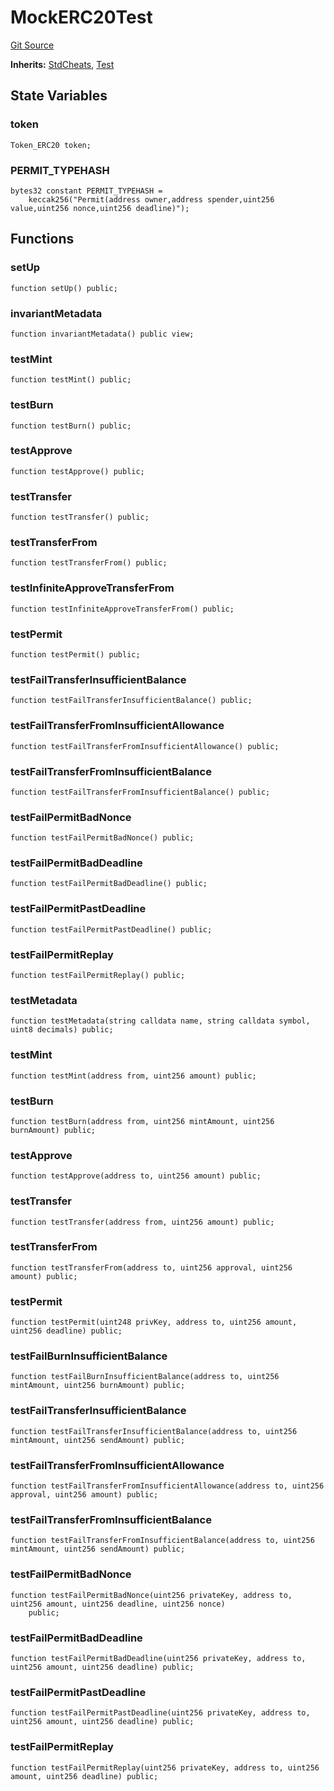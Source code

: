 # MockERC20Test
[Git Source](https://github.com/dustinstacy/boncurs/blob/02ed8078bd89ba19394d69164a2bad75906f2c24/lib/forge-std/test/mocks/MockERC20.t.sol)

**Inherits:**
[StdCheats](/lib/forge-std/src/StdCheats.sol/abstract.StdCheats.md), [Test](/lib/forge-std/src/Test.sol/abstract.Test.md)


## State Variables
### token

```solidity
Token_ERC20 token;
```


### PERMIT_TYPEHASH

```solidity
bytes32 constant PERMIT_TYPEHASH =
    keccak256("Permit(address owner,address spender,uint256 value,uint256 nonce,uint256 deadline)");
```


## Functions
### setUp


```solidity
function setUp() public;
```

### invariantMetadata


```solidity
function invariantMetadata() public view;
```

### testMint


```solidity
function testMint() public;
```

### testBurn


```solidity
function testBurn() public;
```

### testApprove


```solidity
function testApprove() public;
```

### testTransfer


```solidity
function testTransfer() public;
```

### testTransferFrom


```solidity
function testTransferFrom() public;
```

### testInfiniteApproveTransferFrom


```solidity
function testInfiniteApproveTransferFrom() public;
```

### testPermit


```solidity
function testPermit() public;
```

### testFailTransferInsufficientBalance


```solidity
function testFailTransferInsufficientBalance() public;
```

### testFailTransferFromInsufficientAllowance


```solidity
function testFailTransferFromInsufficientAllowance() public;
```

### testFailTransferFromInsufficientBalance


```solidity
function testFailTransferFromInsufficientBalance() public;
```

### testFailPermitBadNonce


```solidity
function testFailPermitBadNonce() public;
```

### testFailPermitBadDeadline


```solidity
function testFailPermitBadDeadline() public;
```

### testFailPermitPastDeadline


```solidity
function testFailPermitPastDeadline() public;
```

### testFailPermitReplay


```solidity
function testFailPermitReplay() public;
```

### testMetadata


```solidity
function testMetadata(string calldata name, string calldata symbol, uint8 decimals) public;
```

### testMint


```solidity
function testMint(address from, uint256 amount) public;
```

### testBurn


```solidity
function testBurn(address from, uint256 mintAmount, uint256 burnAmount) public;
```

### testApprove


```solidity
function testApprove(address to, uint256 amount) public;
```

### testTransfer


```solidity
function testTransfer(address from, uint256 amount) public;
```

### testTransferFrom


```solidity
function testTransferFrom(address to, uint256 approval, uint256 amount) public;
```

### testPermit


```solidity
function testPermit(uint248 privKey, address to, uint256 amount, uint256 deadline) public;
```

### testFailBurnInsufficientBalance


```solidity
function testFailBurnInsufficientBalance(address to, uint256 mintAmount, uint256 burnAmount) public;
```

### testFailTransferInsufficientBalance


```solidity
function testFailTransferInsufficientBalance(address to, uint256 mintAmount, uint256 sendAmount) public;
```

### testFailTransferFromInsufficientAllowance


```solidity
function testFailTransferFromInsufficientAllowance(address to, uint256 approval, uint256 amount) public;
```

### testFailTransferFromInsufficientBalance


```solidity
function testFailTransferFromInsufficientBalance(address to, uint256 mintAmount, uint256 sendAmount) public;
```

### testFailPermitBadNonce


```solidity
function testFailPermitBadNonce(uint256 privateKey, address to, uint256 amount, uint256 deadline, uint256 nonce)
    public;
```

### testFailPermitBadDeadline


```solidity
function testFailPermitBadDeadline(uint256 privateKey, address to, uint256 amount, uint256 deadline) public;
```

### testFailPermitPastDeadline


```solidity
function testFailPermitPastDeadline(uint256 privateKey, address to, uint256 amount, uint256 deadline) public;
```

### testFailPermitReplay


```solidity
function testFailPermitReplay(uint256 privateKey, address to, uint256 amount, uint256 deadline) public;
```

